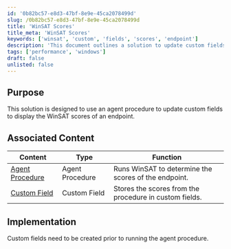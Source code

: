 ```yaml
---
id: '0b82bc57-e8d3-47bf-8e9e-45ca2078499d'
slug: /0b82bc57-e8d3-47bf-8e9e-45ca2078499d
title: 'WinSAT Scores'
title_meta: 'WinSAT Scores'
keywords: ['winsat', 'custom', 'fields', 'scores', 'endpoint']
description: 'This document outlines a solution to update custom fields with WinSAT scores for endpoints using an agent procedure. It includes associated content and implementation steps for setting up the necessary custom fields.'
tags: ['performance', 'windows']
draft: false
unlisted: false
---
```


## Purpose

This solution is designed to use an agent procedure to update custom fields to display the WinSAT scores of an endpoint.

## Associated Content

| Content                                                                                     | Type              | Function                                               |
|---------------------------------------------------------------------------------------------|-------------------|--------------------------------------------------------|
| [Agent Procedure](<../vsa/procedures/WinSAT Scores.md>)                        | Agent Procedure    | Runs WinSAT to determine the scores of the endpoint.  |
| [Custom Field](<../vsa/custom-fields/WinSAT Scores.md>)                           | Custom Field       | Stores the scores from the procedure in custom fields. |

## Implementation

Custom fields need to be created prior to running the agent procedure.



